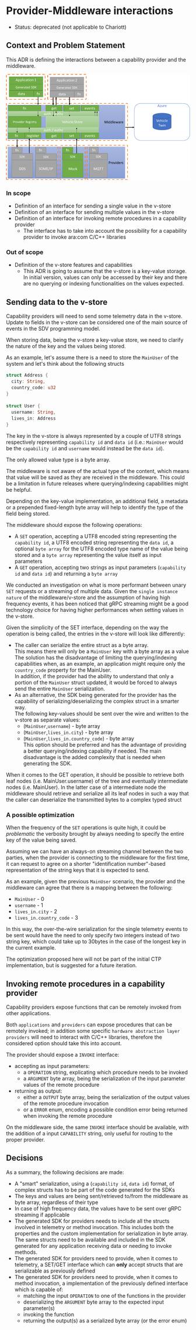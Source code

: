 # Provider-Middleware interactions

- Status: deprecated (not applicable to Chariott)

## Context and Problem Statement

This ADR is defining the interactions between a capability provider and the
middleware.

![Architecture diagram](./../assets/architecture_diagram_gameplan.png)

### In scope

- Definition of an interface for sending a single value in the v-store
- Definition of an interface for sending multiple values in the v-store
- Definition of an interface for invoking remote procedures in a capability
  provider
  - The interface has to take into account the possibility for a capability
    provider to invoke ara:com C/C++ libraries

### Out of scope

- Definition of the v-store features and capabilities
  - This ADR is going to assume that the v-store is a key-value storage. In
    initial version, values can only be accessed by their key and there are no
    querying or indexing functionalities on the values expected.

## Sending data to the v-store

Capability providers will need to send some telemetry data in the v-store.
Update to fields in the v-store can be considered one of the main source of
events in the SDV programming model.

When storing data, being the v-store a key-value store, we need to clarify the
nature of the key and the values being stored.

As an example, let's assume there is a need to store the `MainUser` of the
system and let's think about the following structs

```rust
struct Address {
  city: String,
  country_code: u32
}

struct User {
  username: String,
  lives_in: Address
}
```

The key in the v-store is always represented by a couple of UTF8 strings
respectively representing `capability id` and `data id` (i.e.: `MainUser` would
be the `capability id` and `username` would instead be the `data id`).

The only allowed value type is a byte array.

The middleware is not aware of the actual type of the content, which means that
value will be saved as they are received in the middleware. This could be a
limitation in future releases where querying/indexing capabilities might be
helpful.

Depending on the key-value implementation, an additional field, a metadata or a
prepended fixed-length byte array will help to identify the type of the field
being stored.

The middleware should expose the following operations:

- A `SET` operation, accepting a UTF8 encoded string representing the
  `capability id`, a UTF8 encoded string representing the `data id`, a optional
  `byte array` for the UTF8 encoded type name of the value being stored and a
  `byte array` representing the value itself as input parameters
- A `GET` operation, accepting two strings as input parameters (`capability id`
  and `data id`) and returning a `byte array`

We conducted an investigation on what is more performant between unary `SET`
requests or a streaming of multiple data. Given the `single instance nature` of
the middleware/v-store and the assumption of having high frequency events, it
has been noticed that gRPC streaming might be a good technology choice for
having higher performances when setting values in the v-store.

Given the simplicity of the SET interface, depending on the way the operation is
being called, the entries in the v-store will look like differently:

- The caller can serialize the entire struct as a byte array.<br/>
  This means there will only be a `MainUser` key with a byte array as a
  value<br/>
  The solution has the disadvantage of limiting the querying/indexing
  capabilities when, as an example, an application might require only the
  `country_code` property for the MainUser.<br/>
  In addition, if the provider had the ability to understand that only a portion
  of the `MainUser` struct updated, it would be forced to always send the entire
  `MainUser` serialization.
- As an alternative, the SDK being generated for the provider has the capability
  of serializing/deserializing the complex struct in a smarter way.<br/>
  The following key-values should be sent over the wire and written to the
  v-store as separate values:
  - (`MainUser`,`username`) - byte array
  - (`MainUser`,`lives_in.city`) - byte array
  - (`MainUser`,`lives_in.country_code`) - byte array<br/>
  This option should be preferred and has the advantage of providing a better
  querying/indexing capability if needed. The main disadvantage is the added
  complexity that is needed when generating the SDK.

When it comes to the GET operation, it should be possible to retrieve both leaf
nodes (i.e. MainUser.username) of the tree and eventually intermediate nodes
(i.e. MainUser). In the latter case of a intermediate node the middleware should
retrieve and serialize all its leaf nodes in such a way that the caller can
deserialize the transmitted bytes to a complex typed struct

### A possible optimization

When the frequency of the `SET` operations is quite high, it could be
*problematic* the verbosity brought by always needing to specify the entire key
of the value being saved.

Assuming we can have an always-on streaming channel between the two parties,
when the provider is connecting to the middleware for the first time, it can
request to agree on a shorter "identification number"-based representation of
the string keys that it is expected to send.

As an example, given the previous `MainUser` scenario, the provider and the
middleware can agree that there is a mapping between the following:

- `MainUser` - 0
- `username` - 1
- `lives_in.city` - 2
- `lives_in.country_code` - 3

In this way, the over-the-wire serialization for the single telemetry events to
be sent would have the need to only specify two integers instead of two string
key, which could take up to 30bytes in the case of the longest key in the
current example.

The optimization proposed here will not be part of the initial CTP
implementation, but is suggested for a future iteration.

## Invoking remote procedures in a capability provider

Capability providers expose functions that can be remotely invoked from other
applications.

Both `applications` and `providers` can expose procedures that can be remotely
invoked; in addition some specific `hardware abstraction layer providers` will
need to interact with C/C++ libraries, therefore the considered option should
take this into account.

The provider should expose a `INVOKE` interface:

- accepting as input parameters:
  - a `OPERATION` string, explicating which procedure needs to be invoked
  - a `ARGUMENT` byte array, being the serialization of the input parameter
    values of the remote procedure
- returning as output:
  - either a `OUTPUT` byte array, being the serialization of the output values
    of the remote procedure invocation
  - or a `ERROR` enum, encoding a possible condition error being returned when
    invoking the remote procedure

On the middleware side, the same `INVOKE` interface should be available, with
the addition of a input `CAPABILITY` string, only useful for routing to the
proper provider.

## Decisions

As a summary, the following decisions are made:

- A "smart" serialization, using a (`capability id`, `data id`) format, of
  complex structs has to be part of the code generated for the SDKs
- The keys and values are being sent/retrieved to/from the middleware as byte
  array, regardless of their type
- In case of high frequency data, the values have to be sent over gRPC streaming
  if applicable
- The generated SDK for providers needs to include all the structs involved in
  telemetry or method invocation. This includes both the properties and the
  custom implementation for serialization in byte array. The same structs need
  to be available and included in the SDK generated for any application
  receiving data or needing to invoke methods.
- The generated SDK for providers need to provide, when it comes to telemetry, a
  SET/GET interface which can **only** accept structs that are serializable as
  previously defined
- The generated SDK for providers need to provide, when it comes to method
  invocation, a implementation of the previously defined interface which is
  capable of:
  - matching the input `OPERATION` to one of the functions in the provider
  - deserializing the `ARGUMENT` byte array to the expected input parameter(s)
  - invoking the function
  - returning the output(s) as a serialized byte array (or the error enum)

